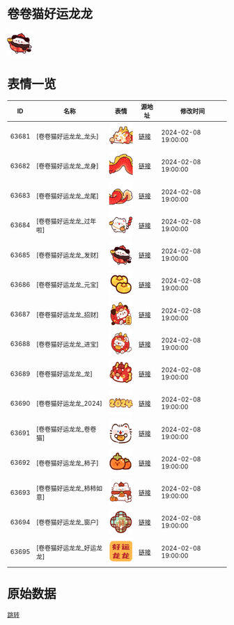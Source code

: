 # 卷卷猫好运龙龙

<img src="./cover.png" height="60" alt="cover" />

# 表情一览

|ID|名称|表情|源地址|修改时间|
|----|----|----|----|----|
|63681|[卷卷猫好运龙龙_龙头]|<img src="./pic/063681_%5B卷卷猫好运龙龙_龙头%5D.png" height="60" alt="龙头"/>|[链接](https://i0.hdslb.com/bfs/garb/9c1f73729f9326cfe844bd306f184a130ce22480.png)|2024-02-08 19:00:00|
|63682|[卷卷猫好运龙龙_龙身]|<img src="./pic/063682_%5B卷卷猫好运龙龙_龙身%5D.png" height="60" alt="龙身"/>|[链接](https://i0.hdslb.com/bfs/garb/abf3b8cb505df431d0cbf81e795ba043977d75e9.png)|2024-02-08 19:00:00|
|63683|[卷卷猫好运龙龙_龙尾]|<img src="./pic/063683_%5B卷卷猫好运龙龙_龙尾%5D.png" height="60" alt="龙尾"/>|[链接](https://i0.hdslb.com/bfs/garb/b3c31cbf4bf159b377cfebbd51f9e1502dfae3de.png)|2024-02-08 19:00:00|
|63684|[卷卷猫好运龙龙_过年啦]|<img src="./pic/063684_%5B卷卷猫好运龙龙_过年啦%5D.png" height="60" alt="过年啦"/>|[链接](https://i0.hdslb.com/bfs/garb/59bebdf632649a7cf3e1cefa30a908a1aa225463.png)|2024-02-08 19:00:00|
|63685|[卷卷猫好运龙龙_发财]|<img src="./pic/063685_%5B卷卷猫好运龙龙_发财%5D.png" height="60" alt="发财"/>|[链接](https://i0.hdslb.com/bfs/garb/bce0da0209cababea0e3755473bb534ae48717ec.png)|2024-02-08 19:00:00|
|63686|[卷卷猫好运龙龙_元宝]|<img src="./pic/063686_%5B卷卷猫好运龙龙_元宝%5D.png" height="60" alt="元宝"/>|[链接](https://i0.hdslb.com/bfs/garb/b40ee73df2044ad11cc5887417f3b2a56a844882.png)|2024-02-08 19:00:00|
|63687|[卷卷猫好运龙龙_招财]|<img src="./pic/063687_%5B卷卷猫好运龙龙_招财%5D.png" height="60" alt="招财"/>|[链接](https://i0.hdslb.com/bfs/garb/8171ef4708f9bf2164c71cc2d09a569928587d6d.png)|2024-02-08 19:00:00|
|63688|[卷卷猫好运龙龙_进宝]|<img src="./pic/063688_%5B卷卷猫好运龙龙_进宝%5D.png" height="60" alt="进宝"/>|[链接](https://i0.hdslb.com/bfs/garb/74156ccb645f3019bb7f56121f9199839ee53dd7.png)|2024-02-08 19:00:00|
|63689|[卷卷猫好运龙龙_龙]|<img src="./pic/063689_%5B卷卷猫好运龙龙_龙%5D.png" height="60" alt="龙"/>|[链接](https://i0.hdslb.com/bfs/garb/cafc413ed8ac7d464d5d9e86ae63aa8685160c87.png)|2024-02-08 19:00:00|
|63690|[卷卷猫好运龙龙_2024]|<img src="./pic/063690_%5B卷卷猫好运龙龙_2024%5D.png" height="60" alt="2024"/>|[链接](https://i0.hdslb.com/bfs/garb/61a987ab6448d18ec1b977d97f41524a96af66af.png)|2024-02-08 19:00:00|
|63691|[卷卷猫好运龙龙_卷卷猫]|<img src="./pic/063691_%5B卷卷猫好运龙龙_卷卷猫%5D.png" height="60" alt="卷卷猫"/>|[链接](https://i0.hdslb.com/bfs/garb/b7468cbbcde21a3ac85bffe26ee5ed96579ad9fa.png)|2024-02-08 19:00:00|
|63692|[卷卷猫好运龙龙_柿子]|<img src="./pic/063692_%5B卷卷猫好运龙龙_柿子%5D.png" height="60" alt="柿子"/>|[链接](https://i0.hdslb.com/bfs/garb/463195d227443ba88b614f81021569f7d4d195cc.png)|2024-02-08 19:00:00|
|63693|[卷卷猫好运龙龙_柿柿如意]|<img src="./pic/063693_%5B卷卷猫好运龙龙_柿柿如意%5D.png" height="60" alt="柿柿如意"/>|[链接](https://i0.hdslb.com/bfs/garb/f83a8f8ff0a123e263fdee305801faace91ecea8.png)|2024-02-08 19:00:00|
|63694|[卷卷猫好运龙龙_窗户]|<img src="./pic/063694_%5B卷卷猫好运龙龙_窗户%5D.png" height="60" alt="窗户"/>|[链接](https://i0.hdslb.com/bfs/garb/ab1974ec25c37217b289748c8376676558a53b26.png)|2024-02-08 19:00:00|
|63695|[卷卷猫好运龙龙_好运龙龙]|<img src="./pic/063695_%5B卷卷猫好运龙龙_好运龙龙%5D.png" height="60" alt="好运龙龙"/>|[链接](https://i0.hdslb.com/bfs/garb/6360b0a12d370c4ea122e25f6908bb32f5db85e0.png)|2024-02-08 19:00:00|

# 原始数据

[跳转](./raw.json)

